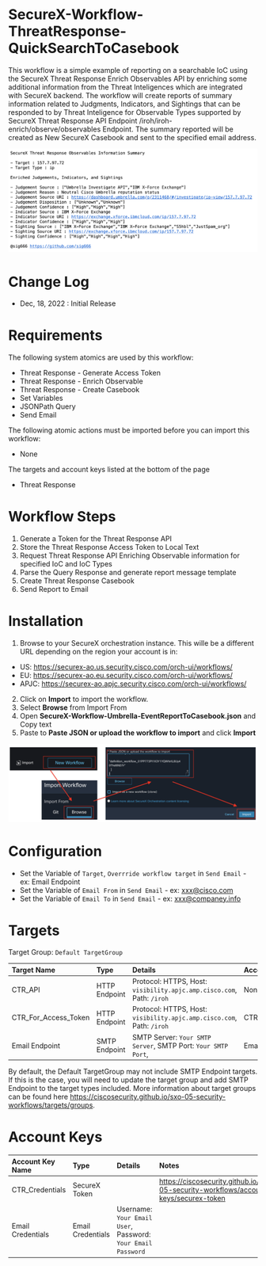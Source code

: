 # SecureX-Workflow-ThreatResponse-QuickSearchToCasebook
This workflow is a simple example of reporting on a searchable IoC using the SecureX Threat Response Enrich Observables API by enriching some additional information from the Threat Inteligences which are integrated with SecureX backend. The workflow will create reports of summary information related to Judgments, Indicators, and Sightings that can be responded to by Threat Inteligence for Observable Types supported by SecureX Threat Response API Endpoint /iroh/iroh-enrich/observe/observables Endpoint. The summary reported will be created as New SecureX Casebook and sent to the specified email address.

![workflow](img/workflow.png "workflow")

# Change Log
- Dec, 18, 2022 : Initial Release

# Requirements
The following system atomics are used by this workflow:
- Threat Response - Generate Access Token
- Threat Response - Enrich Observable
- Threat Response - Create Casebook
- Set Variables
- JSONPath Query
- Send Email

The following atomic actions must be imported before you can import this workflow:
- None

The targets and account keys listed at the bottom of the page
- Threat Response

# Workflow Steps
1. Generate a Token for the Threat Response API
2. Store the Threat Response Access Token to Local Text
3. Request Threat Response API Enriching Observable information for specified IoC and IoC Types
4. Parse the Query Response and generate report message template
5. Create Threat Response Casebook
6. Send Report to Email

# Installation
1. Browse to your SecureX orchestration instance. This wille be a different URL depending on the region your account is in:
 - US: https://securex-ao.us.security.cisco.com/orch-ui/workflows/
 - EU: https://securex-ao.eu.security.cisco.com/orch-ui/workflows/
 - APJC: https://securex-ao.apjc.security.cisco.com/orch-ui/workflows/
2. Click on **Import** to import the workflow.
3. Select **Browse** from Import From
4. Open **SecureX-Workflow-Umbrella-EventReportToCasebook.json** and Copy text
5. Paste to **Paste JSON or upload the workflow to import** and click **Import**

![install](img/install.png "install")

# Configuration
- Set the Variable of `Target`, `Overrride workflow target` in `Send Email` - ex: Email Endpoint
- Set the Variable of `Email From` in `Send Email` - ex: xxx@cisco.com
- Set the Variable of `Email To` in `Send Email` - ex: xxx@companey.info

# Targets
Target Group: `Default TargetGroup`

|Target Name|Type|Details|Account Keys|Notes|
|:---|:---|:---|:---|:---|
|CTR_API|HTTP Endpoint|Protocol: HTTPS, Host: `visibility.apjc.amp.cisco.com`, Path: `/iroh`|None|Created by default|
|CTR_For_Access_Token|HTTP Endpoint|Protocol: HTTPS, Host: `visibility.apjc.amp.cisco.com`, Path: `/iroh`|CTR_Credentials|Created by default|
|Email Endpoint|SMTP Endpoint|SMTP Server: `Your SMTP Server`, SMTP Port: `Your SMTP Port`, |Email Credential||

By default, the Default TargetGroup may not include SMTP Endpoint targets. If this is the case, you will need to update the target group and add SMTP Endpoint to the target types included. More information about target groups can be found here https://ciscosecurity.github.io/sxo-05-security-workflows/targets/groups.

# Account Keys
|Account Key Name|Type|Details|Notes|
|:---|:---|:---|:---|
|CTR_Credentials|SecureX Token||https://ciscosecurity.github.io/sxo-05-security-workflows/account-keys/securex-token|
|Email Credentials|Email Credentials|Username: `Your Email User`, Password: `Your Email Password`||

